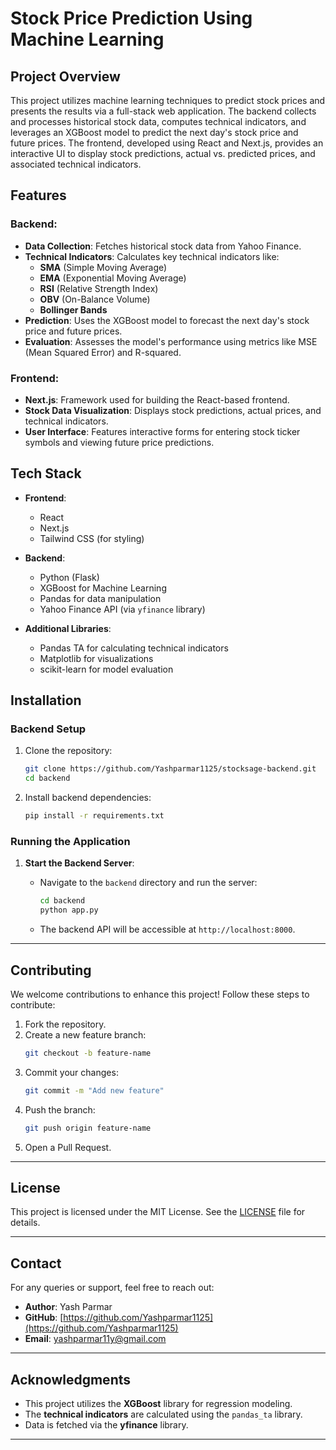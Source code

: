 

# Stock Price Prediction Using Machine Learning

## Project Overview
This project utilizes machine learning techniques to predict stock prices and presents the results via a full-stack web application. The backend collects and processes historical stock data, computes technical indicators, and leverages an XGBoost model to predict the next day's stock price and future prices. The frontend, developed using React and Next.js, provides an interactive UI to display stock predictions, actual vs. predicted prices, and associated technical indicators.

## Features

### **Backend**:
- **Data Collection**: Fetches historical stock data from Yahoo Finance.
- **Technical Indicators**: Calculates key technical indicators like:
  - **SMA** (Simple Moving Average)
  - **EMA** (Exponential Moving Average)
  - **RSI** (Relative Strength Index)
  - **OBV** (On-Balance Volume)
  - **Bollinger Bands**
- **Prediction**: Uses the XGBoost model to forecast the next day's stock price and future prices.
- **Evaluation**: Assesses the model's performance using metrics like MSE (Mean Squared Error) and R-squared.

### **Frontend**:
- **Next.js**: Framework used for building the React-based frontend.
- **Stock Data Visualization**: Displays stock predictions, actual prices, and technical indicators.
- **User Interface**: Features interactive forms for entering stock ticker symbols and viewing future price predictions.

## Tech Stack
- **Frontend**:
  - React
  - Next.js
  - Tailwind CSS (for styling)
  
- **Backend**:
  - Python (Flask)
  - XGBoost for Machine Learning
  - Pandas for data manipulation
  - Yahoo Finance API (via `yfinance` library)

- **Additional Libraries**:
  - Pandas TA for calculating technical indicators
  - Matplotlib for visualizations
  - scikit-learn for model evaluation

## Installation

### Backend Setup

1. Clone the repository:
   ```bash
   git clone https://github.com/Yashparmar1125/stocksage-backend.git
   cd backend
   ```

2. Install backend dependencies:
   ```bash
   pip install -r requirements.txt
   ```


### Running the Application

1. **Start the Backend Server**:

   - Navigate to the `backend` directory and run the server:
     ```bash
     cd backend
     python app.py
     ```
   - The backend API will be accessible at `http://localhost:8000`.

---

## Contributing
We welcome contributions to enhance this project! Follow these steps to contribute:

1. Fork the repository.
2. Create a new feature branch:
   ```bash
   git checkout -b feature-name
   ```
3. Commit your changes:
   ```bash
   git commit -m "Add new feature"
   ```
4. Push the branch:
   ```bash
   git push origin feature-name
   ```
5. Open a Pull Request.

---

## License
This project is licensed under the MIT License. See the [LICENSE](LICENSE) file for details.

---

## Contact
For any queries or support, feel free to reach out:
- **Author**: Yash Parmar
- **GitHub**: [https://github.com/Yashparmar1125](https://github.com/Yashparmar1125)
- **Email**: [yashparmar11y@gmail.com](mailto:yashparmar11y@gmail.com)

---

## Acknowledgments
- This project utilizes the **XGBoost** library for regression modeling.
- The **technical indicators** are calculated using the `pandas_ta` library.
- Data is fetched via the **yfinance** library.

---

